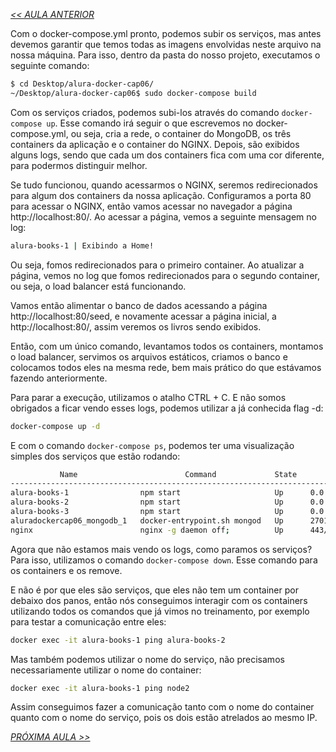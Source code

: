 *[<< AULA ANTERIOR](https://github.com/pvreboucas/docker/blob/aula-6/aulas/3-criando-o-docker-compose.md)*

Com o docker-compose.yml pronto, podemos subir os serviços, mas antes devemos garantir que temos todas as imagens envolvidas neste arquivo na nossa máquina. Para isso, dentro da pasta do nosso projeto, executamos o seguinte comando:

```bash
$ cd Desktop/alura-docker-cap06/
~/Desktop/alura-docker-cap06$ sudo docker-compose build
```
Com os serviços criados, podemos subi-los através do comando ```docker-compose up```. Esse comando irá seguir o que escrevemos no docker-compose.yml, ou seja, cria a rede, o container do MongoDB, os três containers da aplicação e o container do NGINX. Depois, são exibidos alguns logs, sendo que cada um dos containers fica com uma cor diferente, para podermos distinguir melhor.

Se tudo funcionou, quando acessarmos o NGINX, seremos redirecionados para algum dos containers da nossa aplicação. Configuramos a porta 80 para acessar o NGINX, então vamos acessar no navegador a página http://localhost:80/. Ao acessar a página, vemos a seguinte mensagem no log:

```bash
alura-books-1 | Exibindo a Home!
```

Ou seja, fomos redirecionados para o primeiro container. Ao atualizar a página, vemos no log que fomos redirecionados para o segundo container, ou seja, o load balancer está funcionando.

Vamos então alimentar o banco de dados acessando a página http://localhost:80/seed, e novamente acessar a página inicial, a http://localhost:80/, assim veremos os livros sendo exibidos.

Então, com um único comando, levantamos todos os containers, montamos o load balancer, servimos os arquivos estáticos, criamos o banco e colocamos todos eles na mesma rede, bem mais prático do que estávamos fazendo anteriormente.

Para parar a execução, utilizamos o atalho CTRL + C. E não somos obrigados a ficar vendo esses logs, podemos utilizar a já conhecida flag -d:

```bash
docker-compose up -d
```

E com o comando ```docker-compose ps```, podemos ter uma visualização simples dos serviços que estão rodando:

```bash
           Name                        Command             State              Ports            
----------------------------------------------------------------------------------------------
alura-books-1                npm start                     Up      0.0.0.0:9022->3000/tcp      
alura-books-2                npm start                     Up      0.0.0.0:9021->3000/tcp      
alura-books-3                npm start                     Up      0.0.0.0:9023->3000/tcp      
aluradockercap06_mongodb_1   docker-entrypoint.sh mongod   Up      27017/tcp                   
nginx                        nginx -g daemon off;          Up      443/tcp, 0.0.0.0:88->80/tcp 
```

Agora que não estamos mais vendo os logs, como paramos os serviços? Para isso, utilizamos o comando ```docker-compose down```. Esse comando para os containers e os remove.

E não é por que eles são serviços, que eles não tem um container por debaixo dos panos, então nós conseguimos interagir com os containers utilizando todos os comandos que já vimos no treinamento, por exemplo para testar a comunicação entre eles:

```bash
docker exec -it alura-books-1 ping alura-books-2
```

Mas também podemos utilizar o nome do serviço, não precisamos necessariamente utilizar o nome do container:

```bash
docker exec -it alura-books-1 ping node2
```
Assim conseguimos fazer a comunicação tanto com o nome do container quanto com o nome do serviço, pois os dois estão atrelados ao mesmo IP.

*[PRÓXIMA AULA >>](https://github.com/pvreboucas/docker/blob/aula-6/aulas/5-conclusao.md)*
